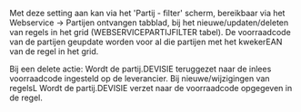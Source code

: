 Met deze setting aan kan via het 'Partij - filter' scherm, bereikbaar via het Webservice -> Partijen ontvangen tabblad, bij het nieuwe/updaten/deleten van regels in het grid (WEBSERVICEPARTIJFILTER tabel).
De voorraadcode van de partijen geupdate worden voor al die partijen met het kwekerEAN van de regel in het grid.

Bij een delete actie: Wordt de partij.DEVISIE teruggezet naar de inlees voorraadcode ingesteld op de leverancier.
Bij nieuwe/wijzigingen van regelsL Wordt de partij.DEVISIE verzet naar de voorraadcode opgegeven in de regel.
